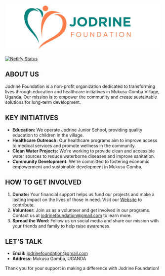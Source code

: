 ![Jodrine Foundation](assets/img/logo/jodrine-foundation-readme.png "Jodrine Foundation Logo")

[![Netlify Status](https://api.netlify.com/api/v1/badges/4018d8e4-d8b8-47e1-bc5d-d31655c8f74b/deploy-status)](https://app.netlify.com/sites/jodrine-foundation/deploys)

## ABOUT US 
Jodrine Foundation is a non-profit organization dedicated to transforming lives through education and healthcare initiatives in Mukusu Gomba Village, Uganda. Our mission is to empower the community and create sustainable solutions for long-term development.

## KEY INITIATIVES
- **Education:** We operate Jodrine Junior School, providing quality education to children in the village.
- **Healthcare Outreach:** Our healthcare programs aim to improve access to medical services and promote wellness in the community.
- **Clean Water Projects:** We're working to provide clean and accessible water sources to reduce waterborne diseases and improve sanitation.
- **Community Development:** We're committed to fostering economic empowerment and sustainable development in Mukusu Gomba.

## HOW TO GET INVOLVED
1. **Donate:** Your financial support helps us fund our projects and make a lasting impact on the lives of those in need. Visit our [Website](https://www.jodrinefoundation.org) to contribute.
2. **Volunteer:** Join us as a volunteer and get involved in our programs. Contact us at [jodrinefoundation@gmail.com](mailto:jodrinefoundation@gmail.com) to learn more.
3. **Spread the Word:** Follow us on social media and share our mission with your friends and family to help raise awareness.

## LET'S TALK
- **Email:** jodrinefoundation@gmail.com
- **Address:** Mukusu Gomba, UGANDA

Thank you for your support in making a difference with Jodrine Foundation!

